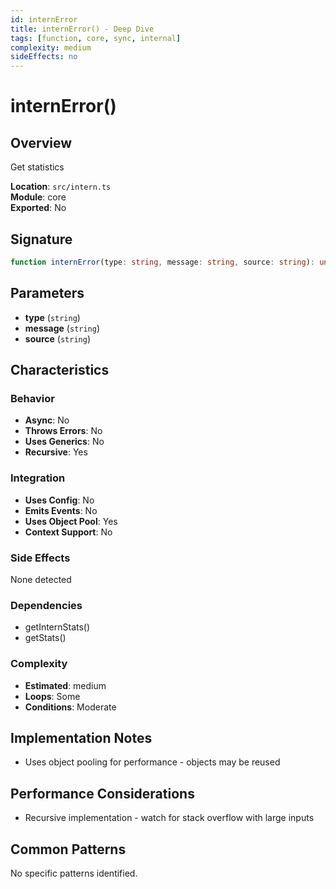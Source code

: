 ```yaml
---
id: internError
title: internError() - Deep Dive
tags: [function, core, sync, internal]
complexity: medium
sideEffects: no
---
```


# internError()

## Overview
Get statistics

**Location**: `src/intern.ts`  
**Module**: core  
**Exported**: No  

## Signature
```typescript
function internError(type: string, message: string, source: string): unknown
```

## Parameters
- **type** (`string`)
- **message** (`string`)
- **source** (`string`)

## Characteristics

### Behavior
- **Async**: No
- **Throws Errors**: No
- **Uses Generics**: No
- **Recursive**: Yes

### Integration
- **Uses Config**: No
- **Emits Events**: No
- **Uses Object Pool**: Yes
- **Context Support**: No

### Side Effects
None detected

### Dependencies
- getInternStats()
- getStats()

### Complexity
- **Estimated**: medium
- **Loops**: Some
- **Conditions**: Moderate



## Implementation Notes
- Uses object pooling for performance - objects may be reused

## Performance Considerations
- Recursive implementation - watch for stack overflow with large inputs

## Common Patterns
No specific patterns identified.
